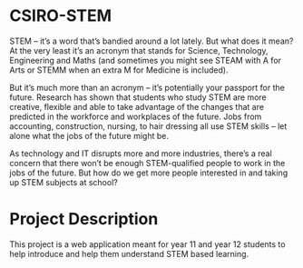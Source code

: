 # CSIRO-STEM

STEM – it’s a word that’s bandied around a lot lately. But what does it mean?  At the very least it’s an acronym that stands for Science, Technology, Engineering and Maths (and sometimes you might see STEAM with A for Arts or STEMM when an extra M for Medicine is included).

But it’s much more than an acronym – it’s potentially your passport for the future. Research has shown that students who study STEM are more creative, flexible and able to take advantage of the changes that are predicted in the workforce and workplaces of the future. Jobs from accounting, construction, nursing, to hair dressing all use STEM skills – let alone what the jobs of the future might be.

As technology and IT disrupts more and more industries, there’s a real concern that there won’t be enough STEM-qualified people to work in the jobs of the future. But how do we get more people interested in and taking up STEM subjects at school?



# Project Description

This project is a web application meant for year 11 and year 12 students to help introduce and help them understand STEM based learning.
